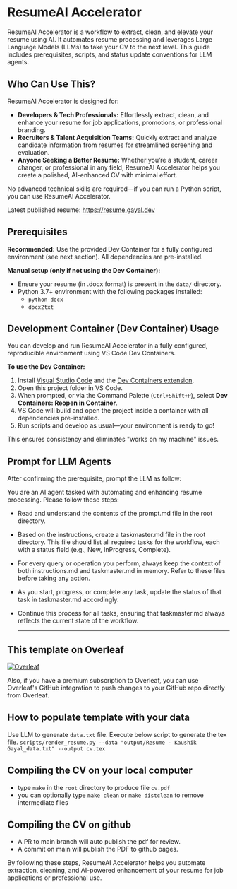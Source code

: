 # ResumeAI Accelerator

ResumeAI Accelerator is a workflow to extract, clean, and elevate your resume using AI. It automates resume processing and leverages Large Language Models (LLMs) to take your CV to the next level. This guide includes prerequisites, scripts, and status update conventions for LLM agents.


## Who Can Use This?

ResumeAI Accelerator is designed for:

- **Developers & Tech Professionals:** Effortlessly extract, clean, and enhance your resume for job applications, promotions, or professional branding.
- **Recruiters & Talent Acquisition Teams:** Quickly extract and analyze candidate information from resumes for streamlined screening and evaluation.
- **Anyone Seeking a Better Resume:** Whether you’re a student, career changer, or professional in any field, ResumeAI Accelerator helps you create a polished, AI-enhanced CV with minimal effort.

No advanced technical skills are required—if you can run a Python script, you can use ResumeAI Accelerator.

Latest published resume: https://resume.gayal.dev

## Prerequisites

**Recommended:** Use the provided Dev Container for a fully configured environment (see next section). All dependencies are pre-installed.

**Manual setup (only if not using the Dev Container):**
- Ensure your resume (in .docx format) is present in the `data/` directory.
- Python 3.7+ environment with the following packages installed:
  - `python-docx`
  - `docx2txt`

## Development Container (Dev Container) Usage

You can develop and run ResumeAI Accelerator in a fully configured, reproducible environment using VS Code Dev Containers.

**To use the Dev Container:**

1. Install [Visual Studio Code](https://code.visualstudio.com/) and the [Dev Containers extension](https://marketplace.visualstudio.com/items?itemName=ms-vscode-remote.remote-containers).
2. Open this project folder in VS Code.
3. When prompted, or via the Command Palette (`Ctrl+Shift+P`), select **Dev Containers: Reopen in Container**.
4. VS Code will build and open the project inside a container with all dependencies pre-installed.
5. Run scripts and develop as usual—your environment is ready to go!

This ensures consistency and eliminates "works on my machine" issues.

## Prompt for LLM Agents
After confirming the prerequisite, prompt the LLM as follow:
 
You are an AI agent tasked with automating and enhancing resume processing. Please follow these steps:
- Read and understand the contents of the prompt.md file in the root directory.
- Based on the instructions, create a taskmaster.md file in the root directory. This file should list all required tasks for the workflow, each with a status field (e.g., New, InProgress, Complete).
- For every query or operation you perform, always keep the context of both instructions.md and taskmaster.md in memory. Refer to these files before taking any action.
- As you start, progress, or complete any task, update the status of that task in taskmaster.md accordingly.
- Continue this process for all tasks, ensuring that taskmaster.md always reflects the current state of the workflow.

  ---

## This template on Overleaf

<a href="https://www.overleaf.com/latex/templates"><img alt="Overleaf" src="https://img.shields.io/badge/Overleaf-47A141.svg?style=for-the-badge&logo=Overleaf&logoColor=white"/></a>

Also, if you have a premium subscription to Overleaf, you can use Overleaf's GitHub integration to push changes to your GitHub repo directly from Overleaf.

## How to populate template with your data
Use LLM to generate `data.txt` file.
Execute below script to generate the tex file.
`scripts/render_resume.py --data "output/Resume - Kaushik Gayal_data.txt" --output cv.tex`

## Compiling the CV on your local computer
- type `make` in the `root` directory to produce file `cv.pdf`
- you can optionally type `make clean` or `make distclean` to remove intermediate files

## Compiling the CV on github
- A PR to main branch will auto publish the pdf for review.
- A commit on main will publish the PDF to github pages.

By following these steps, ResumeAI Accelerator helps you automate extraction, cleaning, and AI-powered enhancement of your resume for job applications or professional use.
